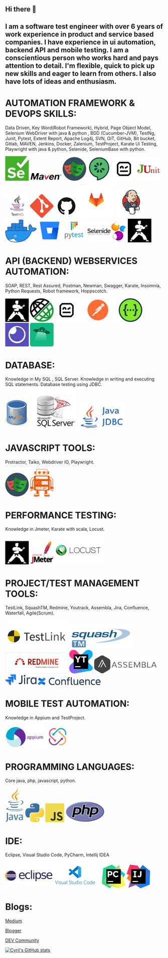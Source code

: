 ## Hi there 👋

## I am a software test engineer with over 6 years of work experience in product and service based companies. I have experience in ui automation,  backend API and mobile testing. I am a conscientious person who works hard and pays attention to detail. I'm flexible, quick to pick up new skills and eager to learn from others. I also have lots of ideas and enthusiasm.

# AUTOMATION FRAMEWORK & DEVOPS SKILLS:
Data Driven, Key Word(Robot Framework), Hybrid, Page Object Model, Selenium WebDriver with java & python , BDD (Cucumber-JVM), TestNg, Junit, Pytest, Extent Report, Apache Log4j, SVN, GIT, GitHub, Bit bucket, Gitlab, MAVEN, Jenkins, Docker, Zalenium, TestProject, Karate Ui Testing, Playwright with java & python, Selenide, SeleniumBase with python.

<img width="75" alt="Selenium" title="Selenium" src="images/Selenium_Logo.png"> <img width="100" alt="Maven" title="Maven" src="images/maven.png"> <img width="75" alt="Playwright" title="Playwright" src="images/playwright.png"> <img width="75" alt="Cucumber" title="Cucumber" src="images/cucumber.png"> <img width="75" alt="Robot" title="Robot Framework" src="images/robot.png"> <img width="75" alt="Junit" title="Junit" src="images/junit.png"> <img width="75" alt="TestNG" title="TestNG" src="images/testng.jpg">
<img width="75" alt="Git" title="Git" src="images/git.png"> <img width="75" alt="Github" title="Github" src="images/github.png"><img width="115" alt="Gitlab" title="Gitlab" src="images/gitlab.png"> <img width="100" alt="Jenkins" title="Jenkins" src="images/jenkins.jpg"> <img width="100" alt="Docker" title="Docker" src="images/docker.png">
<img width="75" alt="Bitbucket" title="Bitbucket" src="images/bitbucket.jpg"> <img width="75" alt="Pytest" title="Pytest" src="images/pytest.png"> <img width="125" alt="Selenide" title="Selenide" src="images/selenide.jpg"> <img width="75" alt="Karate" title="Karate" src="images/1200px-Karate_software_logo.svg.png">

# API (BACKEND) WEBSERVICES AUTOMATION:
SOAP, REST, Rest Assured, Postman, Newman, Swagger, Karate, Insomnia, Python Requests, Robot framework, Hoppscotch.

<img width="75" alt="Karate" title="Karate" src="images/1200px-Karate_software_logo.svg.png"> <img width="75" alt="RestAssured" title="RestAssured" src="images/RestAssuredLogo.jpeg"> <img width="75" alt="Robot" title="Robot Framework" src="images/robot.png"><img width="125" alt="Postman" title="Postman" src="images/postman.png"> <img width="75" alt="Swagger" title="Swagger" src="images/swagger.png"> <img width="75" alt="Insomnia" title="Insomnia" src="images/insomnia.jpg"> 
<img width="75" alt="Hoppscotch" title="Hoppscotch" src="images/hoppscotch.jpg"> 

# DATABASE:
 Knowledge in My SQL , SQL Server. Knowledge in writing and executing SQL statements. Database testing using JDBC.
 
 <img width="75" alt="MySql" title="MySql" src="images/mysql.jpg">  <img width="150" alt="SqlServer" title="SqlServer" src="images/sql_server.jpg">  <img width="150" alt="Java_Jdbc" title="Java_Jdbc" src="images/java_jdbc.png"> 

# JAVASCRIPT TOOLS:
Protractor, Taiko, Webdriver IO, Playwright.

<img width="75" alt="Playwright" title="Playwright" src="images/playwright.png"> <img width="75" alt="WebdriverIO" title="WebdriverIO" src="images/webdriverio.png">

# PERFORMANCE TESTING:
Knowledge in Jmeter, Karate with scala, Locust.

<img width="75" alt="Karate" title="Karate" src="images/1200px-Karate_software_logo.svg.png"> <img width="75" alt="Jmeter" title="Jmeter" src="images/jmeter.png">
<img width="150" alt="Locust" title="Locust" src="images/locust.jpg">

# PROJECT/TEST MANAGEMENT TOOLS:
TestLink, SquashTM, Redmine, Youtrack, Assembla, Jira, Confluence, Waterfall, Agile(Scrum).

<img width="200" alt="TestLink" title="TestLink" src="images/testlink.png"> <img width="200" alt="SquashTM" title="SquashTM" src="images/squashtm.png"> <img width="200" alt="Redmine" title="Redmine" src="images/redmine.png"> <img width="75" alt="Youtrack" title="Youtrack" src="images/youtrack.jpg"> <img width="200" alt="Assembla" title="Assembla" src="images/assembla.png"> <img width="100" alt="Jira" title="Jira" src="images/jira.jpg"> <img width="200" alt="Confluence" title="Confluence" src="images/confluence.jpg"> 
 
# MOBILE TEST AUTOMATION:
Knowledge in Appium and TestProject.

<img width="125" alt="Appium" title="Appium" src="images/appium.png"> <img width="75" alt="Testproject" title="Testproject" src="images/testproject.jpg"> 

# PROGRAMMING LANGUAGES:
Core java, php, javascript, python.

<img width="60" alt="Java" title="Java" src="images/java.png"> <img width="60" alt="Python" title="Python" src="images/python.jpg"> <img width="60" alt="Javascript" title="Javascript" src="images/javascript.png"> <img width="125" alt="Php" title="Php" src="images/php.png">
# IDE:
Eclipse, Visual Studio Code, PyCharm, Intellij IDEA

<img width="150" alt="Eclipse" title="Eclipse" src="images/eclipse.png"> <img width="150" alt="VisualStudioCode" title="VisualStudioCode" src="images/visualstudiocode.png">
<img width="75" alt="Pycharm" title="Pycharm" src="images/pycharm.jpg"> <img width="75" alt="Intellij" title="Intellij" src="images/intellijidea.jpg">


# Blogs:
[Medium](https://medium.com/@cyrilgeorge153)

[Blogger](https://qa-ninja-tester.blogspot.com)

[DEV Community](https://dev.to/cyrilgeorge153)


[![Cyril's GitHub stats](https://github-readme-stats.vercel.app/api?username=cyrilgeorge153)](https://github.com/anuraghazra/github-readme-stats)



